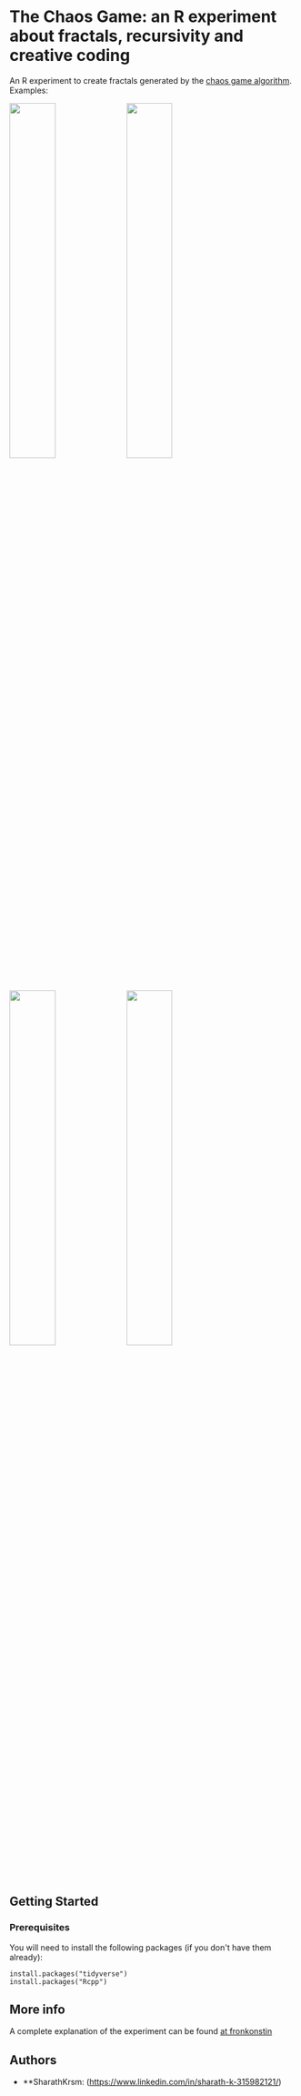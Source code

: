 # The Chaos Game: an R experiment about fractals, recursivity and creative coding

An R experiment to create fractals generated by the [chaos game algorithm](https://en.wikipedia.org/wiki/Chaos_game). Examples:

<img src="https://fronkonstin.com/wp-content/uploads/2019/10/Chaos2_4.png" width=40%></img>
<img src="https://fronkonstin.com/wp-content/uploads/2019/10/Chaos2_5.png" width=40%></img>
<img src="https://fronkonstin.com/wp-content/uploads/2019/10/Chaos2_6.png" width=40%></img>
<img src="https://fronkonstin.com/wp-content/uploads/2019/10/Chaos2_7.png" width=40%></img>

## Getting Started

### Prerequisites

You will need to install the following packages (if you don't have them already):

```
install.packages("tidyverse")
install.packages("Rcpp")
```

## More info

A complete explanation of the experiment can be found [at fronkonstin](https://fronkonstin.com/)


## Authors

* **SharathKrsm: (https://www.linkedin.com/in/sharath-k-315982121/)

